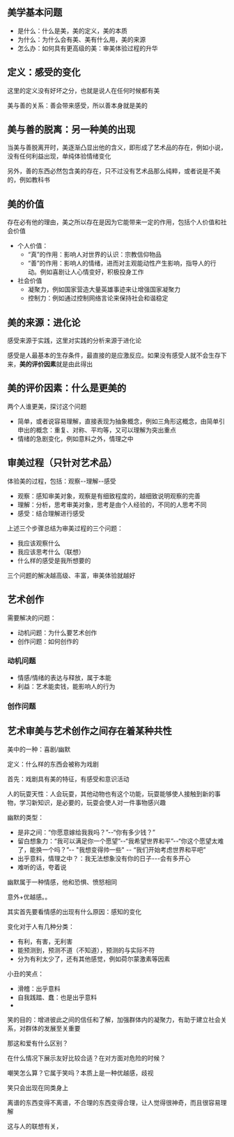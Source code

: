 ## 美学基本问题

- 是什么：什么是美，美的定义，美的本质
- 为什么：为什么会有美、美有什么用，美的来源
- 怎么办：如何具有更高级的美：审美体验过程的升华

## 定义：感受的变化

这里的定义没有好坏之分，也就是说人在任何时候都有美

美与善的关系：善会带来感受，所以善本身就是美的

## 美与善的脱离：另一种美的出现

当美与善脱离开时，美逐渐凸显出他的含义，即形成了艺术品的存在，例如小说，没有任何利益出现，单纯体验情绪变化

另外，善的东西必然包含美的存在，只不过没有艺术品那么纯粹，或者说是不美的，例如教科书

## 美的价值

存在必有他的理由，美之所以存在是因为它能带来一定的作用，包括个人价值和社会价值

- 个人价值：
  - “真”的作用：影响人对世界的认识：宗教信仰物品
  - “善”的作用：影响人的情绪，进而对主观能动性产生影响，指导人的行动。例如喜剧让人心情变好，积极投身工作
- 社会价值
  - 凝聚力，例如国家营造大量英雄事迹来让增强国家凝聚力
  - 控制力：例如通过控制网络言论来保持社会和谐稳定

## 美的来源：进化论

感受来源于实践，这里对实践的分析来源于进化论

感受是人最基本的生存条件，最直接的是应激反应。如果没有感受人就不会生存下来，**美的评价因素**就是由此得出

## 美的评价因素：什么是更美的

两个人谁更美，探讨这个问题

- 简单，或者说容易理解，直接表现为抽象概念，例如三角形这概念，由简单引申出的概念：重复、对称、平均等，又可以理解为突出重点
- 情绪的急剧变化，例如意料之外，情理之中

## 审美过程（只针对艺术品）

体验美的过程，包括：观察--理解--感受

- 观察：感知审美对象，观察是有细致程度的，越细致说明观察的完善
- 理解：分析，思考审美对象，思考是由个人经验的，不同的人思考不同
- 感受：结合理解进行感受

上述三个步骤总结为审美过程的三个问题：

- 我应该观察什么
- 我应该思考什么（联想）
- 什么样的感受是我所想要的

三个问题的解决越高级、丰富，审美体验就越好

## 艺术创作

需要解决的问题：

- 动机问题：为什么要艺术创作
- 创作问题：如何创作的

### 动机问题

- 情感/情绪的表达与释放，属于本能
- 利益：艺术能卖钱，能影响人的行为

### 创作问题

## 艺术审美与艺术创作之间存在着某种共性

美中的一种：喜剧/幽默

定义：什么样的东西会被称为戏剧

首先：戏剧具有美的特征，有感受和意识活动

人的玩耍天性：人会玩耍，其他动物也有这个功能，玩耍能够使人接触到新的事物，学习新知识，是必要的，玩耍会使人对一件事物感兴趣

幽默的类型：

- 是非之间：“你愿意嫁给我我吗？”--“你有多少钱？”
- 留白想象力：“我可以满足你一个愿望”--“我希望世界和平”--“你这个愿望太难了，能换一个吗？”-- "我想变得帅一些" -- “我们开始考虑世界和平吧”
- 出乎意料，情理之中？：我无法想象没有你的日子---会有多开心
- 难听的话，夸着说

幽默属于一种情感，他和恐惧、愤怒相同


意外+优越感。。


其实首先要看情感的出现有什么原因：感知的变化


变化对于人有几种分类：

- 有利，有害，无利害
- 能预测到，预测不道（不知道），预测的与实际不符
- 分为有利太少了，还有其他感觉，例如荷尔蒙激素等因素

小丑的笑点：

- 滑稽：出乎意料
- 自我践踏、蠢：也是出乎意料
- 


笑的目的：增进彼此之间的信任和了解，加强群体内的凝聚力，有助于建立社会关系，对群体的发展至关重要

那这和爱有什么区别？


在什么情况下展示友好比较合适？在对方面对危险的时候？

嘲笑怎么算？它属于笑吗？本质上是一种优越感，歧视

笑只会出现在同类身上



离谱的东西变得不离谱，不合理的东西变得合理，让人觉得很神奇，而且很容易理解 

这与人的联想有关， 
